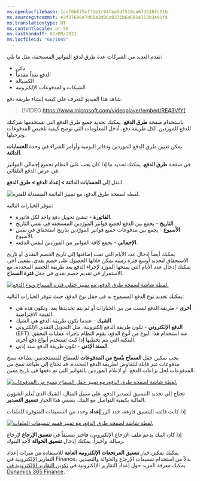 ```yaml
---
ms.openlocfilehash: 1ccf6b675cf73e1c94fea5df519ca67d510fc51b
ms.sourcegitcommit: e3f27696e7d66a3d06c8371b64691e113b3e91f4
ms.translationtype: HT
ms.contentlocale: ar-SA
ms.lasthandoff: 02/09/2021
ms.locfileid: "6071045"
---
```

تقدم العديد من الشركات عدة طرق لدفع الفواتير المستحقة، مثل ما يلي:

- دائن‬
- الدفع نقداً مقدماً
- الكمبيالة 
- الشيكات والمدفوعات الإلكترونية

شاهد هذا الفيديو للتعرف على كيفية إنشاء طريقة دفع.

 > [!VIDEO https://www.microsoft.com/videoplayer/embed/RE43VfY]

باستخدام صفحة **طرق الدفع**، يمكنك تحديد جميع طرق الدفع التي تستخدمها شركتك للدفع للموردين. لكل طريقة دفع، أدخل المعلومات التي توضح كيفية تلخيص المدفوعات وترحيلها.

يمكن تعيين طرق الدفع للموردين ودفاتر اليومية وأوامر الشراء في وحدة **الحسابات الدائنة**.

في صفحة **طرق الدفع**، يمكنك تحديد ما إذا كان يجب على النظام تجميع إجمالي الفواتير في عرض الدفع التلقائي. 

انتقل إلى **الحسابات الدائنة > إعداد الدفع > طرق الدفع**.

![ لقطه لصفحة طرق الدفع، مع تمييز القائمة المنسدلة للفترة.](../media/period-1.png)

تتوفر الخيارات التالية:

- **الفاتورة** - تنشئ تحويل دفع واحد لكل فاتورة.
- **التاريخ** - يجمع بين الدفع لجميع فواتير المورّدين المستحقة في نفس التاريخ.
- **الأسبوع** - يجمع بين مدفوعات جميع فواتير المورّدين بتاريخ استحقاق في نفس الأسبوع.
- **الإجمالي** - يجمع كافة الفواتير من الموردين لنفس الدفعة.

يمكنك أيضاً إدخال عدد الأيام التي تمت إضافتها إلى تاريخ الخصم النقدي أو تاريخ الاستحقاق لتحديد أوسع فترة زمنية يمكن خلالها الحصول على خصم نقدي. بمعنى آخر، يمكنك إدخال عدد الأيام التي يمنحها المورد لإجراء الدفع بعد طريقة الخصم المحددة، مع الاستمرار في تقديم خصم نقدي في حقل **فترة السماح**.
 
[![لقطة شاشة لصفحة طرق الدفع، مع تمييز حقلي فترة السماح ونوع الدفع.](../media/grace-1.png)](../media/grace-1.png#lightbox)

يمكنك تحديد نوع الدفع المسموح به في حقل نوع الدفع، حيث تتوفر الخيارات التالية:

- **أخرى** - طريقة الدفع ليست من بين الخيارات أو لم يتم تحديدها بعد. وتكون هذه هي القيمة الافتراضية.
- **الشيك** - عندما تكون طريقة الدفع هي الشيك.
- **الدفع الإلكتروني** - تكون طريقة الدفع إلكترونية، مثل التحويل النقدي الإلكتروني (EFT). عند استخدام هذا النوع من أنوع الدفع، يقوم النظام بإجراء عمليات التحقق البنكية التي يتم تخطيها إذا كنت تستخدم أنواع دفع أخرى.
- **السند الإذني** - تكون طريقة الدفع سند إذني. 

يجب تمكين حقل **السماح بنُسخ من المدفوعات** للسماح للمستخدمين بطباعة نسخ مدفوعات غير قابلة للتفاوض لطريقة الدفع المحددة. قد تحتاج إلى طباعة نسخ من المدفوعات لحل نزاعات الدفع، أو لإعلام الموردين بالفواتير التي تم دفعها في تاريخ معين.
 
[![لقطة شاشة لصفحة طرق الدفع، مع تمييز حقل السماح بنسخ من المدفوعات.](../media/mp-1.png)](../media/mp-1.png#lightbox)


تحتاج إلى تحديد التنسيق لتصدير الدفع، على سبيل المثال، الشيك الذي يُعلم الشؤون المالية بكيفية التواصل مع البنك. يسمي هذا الخيار **تنسيق التصدير**.

إذا كانت قائمه التنسيق فارغة، حدد الزر **إعداد** وحدد من التنسيقات المتوفرة للملفات

[![لقطة شاشة لصفحة طرق الدفع، مع تمييز قسم تنسيقات الملفات.](../media/formats-1.png)](../media/formats-1.png#lightbox)


إذا كان البنك يدعم ملف الإرجاع الإلكتروني، فاختر تنسيقاً في **تنسيق الإرجاع** لإرجاع رسالة.  وأخيراً، يمكنك إدخال **تنسيق الحوالة** لأحد البنوك.

يمكنك تمكين خيار **تنسيق المرتجعات الإلكترونية العامة** للاستفادة من ميزات إعداد التقارير الإلكترونية في Finance، بدلاً من استخدام تنسيقات الإرجاع والحوالة والتصدير. يمكنك معرفة المزيد حول إعداد التقارير الإلكترونية في [تكوين التقارير الإلكترونية في Dynamics 365 Finance](https://docs.microsoft.com/learn/modules/configure-electronic-reporting-finance-operations/?azure-portal=true).





